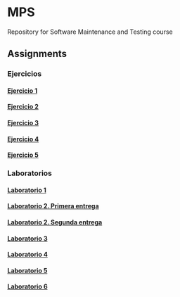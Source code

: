 # MPS

Repository for Software Maintenance and Testing course

## Assignments

### Ejercicios

#### [Ejercicio 1](person)

#### [Ejercicio 2](https://github.com/oscfdezdz/MPS/commit/b6e2c3d05063919ce30ba18573af9ebed8637c05)

#### [Ejercicio 3](factorialE3)

#### [Ejercicio 4](mocking)

#### [Ejercicio 5](collapselines)

### Laboratorios

#### [Laboratorio 1](triangle)

#### [Laboratorio 2. Primera entrega](deque)

#### [Laboratorio 2. Segunda entrega](deque2)

#### [Laboratorio 3](board)

#### [Laboratorio 4](plateau)

#### [Laboratorio 5](boundedqueue)

#### [Laboratorio 6](caja-negra)
